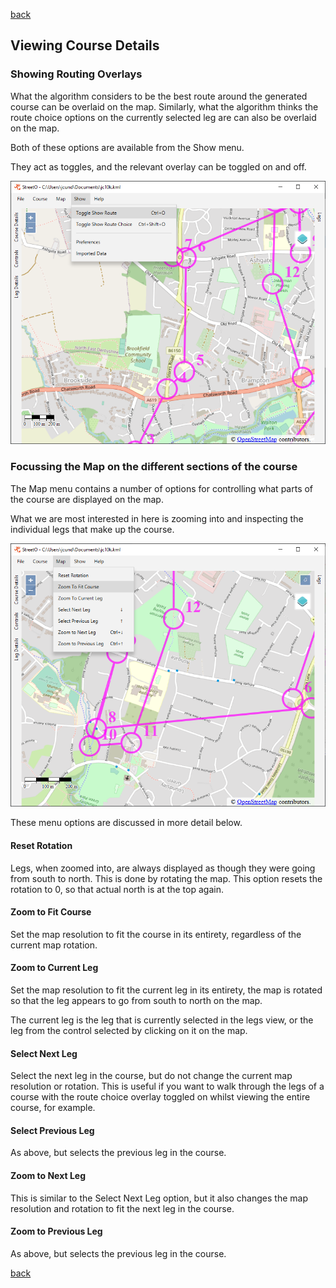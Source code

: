 [back](./UserGuide.md)

## Viewing Course Details

### Showing Routing Overlays

What the algorithm considers to be the best route around the generated course can be overlaid on the map. Similarly, what the 
algorithm thinks the route choice options on the currently selected leg are can also be overlaid on the map.

Both of these options are available from the Show menu.

They act as toggles, and the relevant overlay can be toggled on and off.

![Image](./doc/showmenu.png)

### Focussing the Map on the different sections of the course

The Map menu contains a number of options for controlling what parts of the course are displayed on the map.

What we are most interested in here is zooming into and inspecting the individual legs that make up the course.


![Image](./doc/mapmenu.png)

These menu options are discussed in more detail below.

#### Reset Rotation
Legs, when zoomed into, are always displayed as though they were going from south to north. This is done by
rotating the map. This option resets the rotation to 0, so that actual north is at the top again.

#### Zoom to Fit Course
Set the map resolution to fit the course in its entirety, regardless of the current map rotation.

#### Zoom to Current Leg
Set the map resolution to fit the current leg in its entirety, the map is rotated so that the leg appears 
to go from south to north on the map.

The current leg is the leg that is currently selected in the legs view, or the leg from the control selected 
by clicking on it on the map.

#### Select Next Leg
Select the next leg in the course, but do not change the current map resolution or rotation. This is useful if you want to walk
through the legs of a course with the route choice overlay toggled on whilst viewing the entire course, for example.

#### Select Previous Leg
As above, but selects the previous leg in the course.

#### Zoom to Next Leg
This is similar to the Select Next Leg option, but it also changes the map resolution and rotation to fit the next leg in the course.

#### Zoom to Previous Leg
As above, but selects the previous leg in the course.




[back](./UserGuide.md)